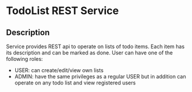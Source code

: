 # TodoList REST Service

## Description
Service provides REST api to operate on lists of todo items. Each item has its description and can be marked as done.
User can have one of the following roles:
 - USER: can create/edit/view own lists
 - ADMIN: have the same privileges as a regular USER but in addition can operate on any todo list and view registered users
